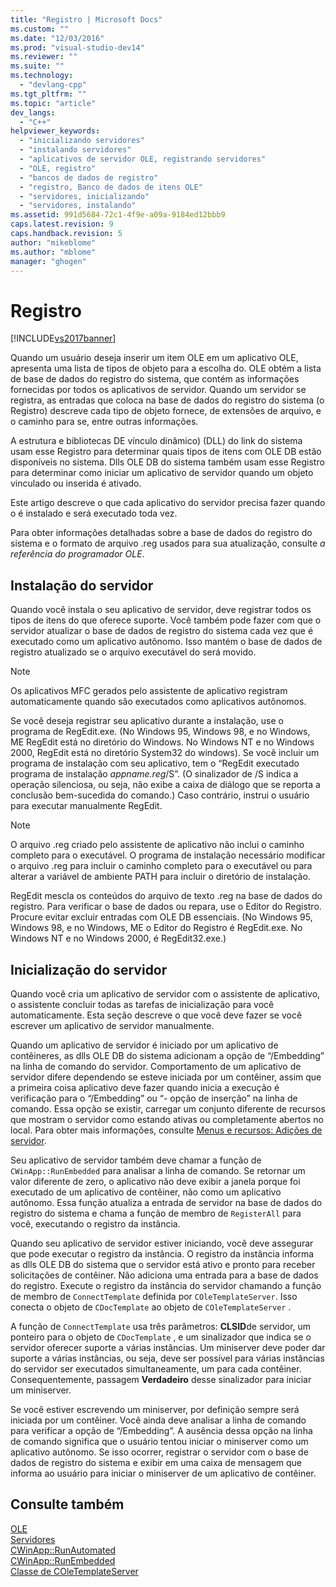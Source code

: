 ```yaml
---
title: "Registro | Microsoft Docs"
ms.custom: ""
ms.date: "12/03/2016"
ms.prod: "visual-studio-dev14"
ms.reviewer: ""
ms.suite: ""
ms.technology: 
  - "devlang-cpp"
ms.tgt_pltfrm: ""
ms.topic: "article"
dev_langs: 
  - "C++"
helpviewer_keywords: 
  - "inicializando servidores"
  - "instalando servidores"
  - "aplicativos de servidor OLE, registrando servidores"
  - "OLE, registro"
  - "bancos de dados de registro"
  - "registro, Banco de dados de itens OLE"
  - "servidores, inicializando"
  - "servidores, instalando"
ms.assetid: 991d5684-72c1-4f9e-a09a-9184ed12bbb9
caps.latest.revision: 9
caps.handback.revision: 5
author: "mikeblome"
ms.author: "mblome"
manager: "ghogen"
---
```

# Registro
[!INCLUDE[vs2017banner](../assembler/inline/includes/vs2017banner.md)]

Quando um usuário deseja inserir um item OLE em um aplicativo OLE, apresenta uma lista de tipos de objeto para a escolha do.  OLE obtém a lista de base de dados do registro do sistema, que contém as informações fornecidas por todos os aplicativos de servidor.  Quando um servidor se registra, as entradas que coloca na base de dados do registro do sistema \(o Registro\) descreve cada tipo de objeto fornece, de extensões de arquivo, e o caminho para se, entre outras informações.  
  
 A estrutura e bibliotecas DE vínculo dinâmico\) \(DLL\) do link do sistema usam esse Registro para determinar quais tipos de itens com OLE DB estão disponíveis no sistema.  Dlls OLE DB do sistema também usam esse Registro para determinar como iniciar um aplicativo de servidor quando um objeto vinculado ou inserida é ativado.  
  
 Este artigo descreve o que cada aplicativo do servidor precisa fazer quando o é instalado e será executado toda vez.  
  
 Para obter informações detalhadas sobre a base de dados do registro do sistema e o formato de arquivo .reg usados para sua atualização, consulte *a referência do programador OLE*.  
  
##  <a name="_core_server_installation"></a> Instalação do servidor  
 Quando você instala o seu aplicativo de servidor, deve registrar todos os tipos de itens do que oferece suporte.  Você também pode fazer com que o servidor atualizar o base de dados de registro do sistema cada vez que é executado como um aplicativo autônomo.  Isso mantém o base de dados de registro atualizado se o arquivo executável do será movido.  
  
> [!NOTE]
>  Os aplicativos MFC gerados pelo assistente de aplicativo registram automaticamente quando são executados como aplicativos autônomos.  
  
 Se você deseja registrar seu aplicativo durante a instalação, use o programa de RegEdit.exe. \(No Windows 95, Windows 98, e no Windows, ME RegEdit está no diretório do Windows.  No Windows NT e no Windows 2000, RegEdit está no diretório System32 do windows\). Se você incluir um programa de instalação com seu aplicativo, tem o “RegEdit executado programa de instalação *appname.reg*\/S”. \(O sinalizador de \/S indica a operação silenciosa, ou seja, não exibe a caixa de diálogo que se reporta a conclusão bem\-sucedida do comando.\) Caso contrário, instrui o usuário para executar manualmente RegEdit.  
  
> [!NOTE]
>  O arquivo .reg criado pelo assistente de aplicativo não inclui o caminho completo para o executável.  O programa de instalação necessário modificar o arquivo .reg para incluir o caminho completo para o executável ou para alterar a variável de ambiente PATH para incluir o diretório de instalação.  
  
 RegEdit mescla os conteúdos do arquivo de texto .reg na base de dados do registro.  Para verificar o base de dados ou repara, use o Editor do Registro.  Procure evitar excluir entradas com OLE DB essenciais. \(No Windows 95, Windows 98, e no Windows, ME o Editor do Registro é RegEdit.exe.  No Windows NT e no Windows 2000, é RegEdit32.exe.\)  
  
##  <a name="_core_server_initialization"></a> Inicialização do servidor  
 Quando você cria um aplicativo de servidor com o assistente de aplicativo, o assistente concluir todas as tarefas de inicialização para você automaticamente.  Esta seção descreve o que você deve fazer se você escrever um aplicativo de servidor manualmente.  
  
 Quando um aplicativo de servidor é iniciado por um aplicativo de contêineres, as dlls OLE DB do sistema adicionam a opção de “\/Embedding” na linha de comando do servidor.  Comportamento de um aplicativo de servidor difere dependendo se esteve iniciada por um contêiner, assim que a primeira coisa aplicativo deve fazer quando inicia a execução é verificação para o “\/Embedding” ou “\- opção de inserção” na linha de comando.  Essa opção se existir, carregar um conjunto diferente de recursos que mostram o servidor como estando ativas ou completamente abertos no local.  Para obter mais informações, consulte [Menus e recursos: Adições de servidor](../mfc/menus-and-resources-server-additions.md).  
  
 Seu aplicativo de servidor também deve chamar a função de `CWinApp::RunEmbedded` para analisar a linha de comando.  Se retornar um valor diferente de zero, o aplicativo não deve exibir a janela porque foi executado de um aplicativo de contêiner, não como um aplicativo autônomo.  Essa função atualiza a entrada de servidor na base de dados do registro do sistema e chama a função de membro de `RegisterAll` para você, executando o registro da instância.  
  
 Quando seu aplicativo de servidor estiver iniciando, você deve assegurar que pode executar o registro da instância.  O registro da instância informa as dlls OLE DB do sistema que o servidor está ativo e pronto para receber solicitações de contêiner.  Não adiciona uma entrada para a base de dados do registro.  Execute o registro da instância do servidor chamando a função de membro de `ConnectTemplate` definida por `COleTemplateServer`.  Isso conecta o objeto de `CDocTemplate` ao objeto de `COleTemplateServer` .  
  
 A função de `ConnectTemplate` usa três parâmetros: **CLSID**de servidor, um ponteiro para o objeto de `CDocTemplate` , e um sinalizador que indica se o servidor oferecer suporte a várias instâncias.  Um miniserver deve poder dar suporte a várias instâncias, ou seja, deve ser possível para várias instâncias do servidor ser executados simultaneamente, um para cada contêiner.  Consequentemente, passagem **Verdadeiro** desse sinalizador para iniciar um miniserver.  
  
 Se você estiver escrevendo um miniserver, por definição sempre será iniciada por um contêiner.  Você ainda deve analisar a linha de comando para verificar a opção de “\/Embedding”.  A ausência dessa opção na linha de comando significa que o usuário tentou iniciar o miniserver como um aplicativo autônomo.  Se isso ocorrer, registrar o servidor com o base de dados de registro do sistema e exibir em uma caixa de mensagem que informa ao usuário para iniciar o miniserver de um aplicativo de contêiner.  
  
## Consulte também  
 [OLE](../mfc/ole-in-mfc.md)   
 [Servidores](../mfc/servers.md)   
 [CWinApp::RunAutomated](../Topic/CWinApp::RunAutomated.md)   
 [CWinApp::RunEmbedded](../Topic/CWinApp::RunEmbedded.md)   
 [Classe de COleTemplateServer](../mfc/reference/coletemplateserver-class.md)